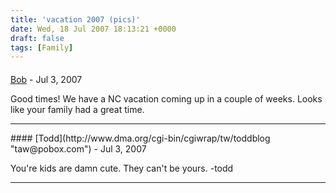 ```yaml
---
title: 'vacation 2007 (pics)'
date: Wed, 18 Jul 2007 18:13:21 +0000
draft: false
tags: [Family]
---
```



#### 
[Bob](http://4clubbs.wordpress.com "bclubbs@gmail.com") - <time datetime="2007-07-25 16:53:00">Jul 3, 2007</time>

Good times! We have a NC vacation coming up in a couple of weeks. Looks like your family had a great time.
<hr />
#### 
[Todd](http://www.dma.org/cgi-bin/cgiwrap/tw/toddblog "taw@pobox.com") - <time datetime="2007-07-18 23:52:05">Jul 3, 2007</time>

You're kids are damn cute. They can't be yours. -todd
<hr />
